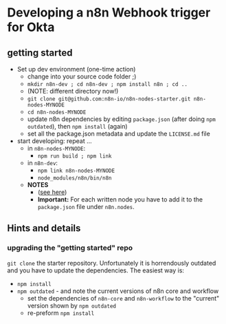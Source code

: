 # Developing a n8n Webhook trigger for Okta

## getting started

* Set up dev environment (one-time action)
  * change into your source code folder ;)
  * `mkdir n8n-dev ; cd n8n-dev ; npm install n8n ; cd ..`
  * (NOTE: different directory now!)
  * `git clone git@github.com:n8n-io/n8n-nodes-starter.git n8n-nodes-MYNODE`
  * `cd n8n-nodes-MYNODE`
  * update n8n dependencies by editing `package.json` (after doing `npm outdated`), then `npm install` (again)
  * set all the package.json metadata and update the `LICENSE.md` file
* start developing: repeat ...
    * in `n8n-nodes-MYNODE`:
      * `npm run build ; npm link`
    * in `n8n-dev`:
      * `npm link n8n-nodes-MYNODE`
      * `node_modules/n8n/bin/n8n`
  * **NOTES**
    * ([see here](https://docs.n8n.io/nodes/creating-nodes/create-node.html#create-own-custom-n8n-nodes-module))
    * **Important:** For each written node you have to add it to the `package.json` file under `n8n.nodes`.

## Hints and details

### upgrading the "getting started" repo

`git clone` the starter repository. Unfortunately it is horrendously outdated and you have to update the dependencies. The easiest way is:

* `npm install`
* `npm outdated` - and note the current versions of n8n core and workflow
  * set the dependencies of `n8n-core` and `n8n-workflow` to the "current" version shown by `npm outdated`
  * re-preform `npm install`
